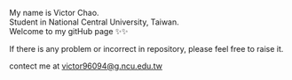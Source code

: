 My name is Victor Chao.  
Student in National Central University, Taiwan.  
Welcome to my gitHub page ✨✨  

If there is any problem or incorrect in repository, please feel free to raise it.

contect me at victor96094@g.ncu.edu.tw






<!---
VictorChao996/VictorChao996 is a ✨ special ✨ repository because its `README.md` (this file) appears on your GitHub profile.
You can click the Preview link to take a look at your changes.
--->
